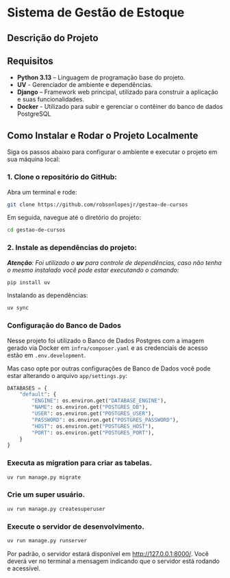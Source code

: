 # Sistema de Gestão de Estoque

## Descrição do Projeto

## Requisitos

- **Python 3.13** – Linguagem de programação base do projeto.
- **UV** - Gerenciador de ambiente e dependências.
- **Django** – Framework web principal, utilizado para construir a aplicação e suas funcionalidades.
- **Docker** - Utilizado para subir e gerenciar o contêiner do banco de dados PostgreSQL

## Como Instalar e Rodar o Projeto Localmente

Siga os passos abaixo para configurar o ambiente e executar o projeto em sua máquina local:

### 1. Clone o repositório do GitHub:

Abra um terminal e rode:
```bash
git clone https://github.com/robsonlopesjr/gestao-de-cursos
```

Em seguida, navegue até o diretório do projeto:
```bash
cd gestao-de-cursos
```

### 2. Instale as dependências do projeto:

<em><b>Atenção</b>: Foi utilizado o <b>uv</b> para controle de dependências, caso não tenha o mesmo instalado você pode estar executando o comando:</em>

```bash
pip install uv
```

Instalando as dependências:
```bash
uv sync
```

### Configuração do Banco de Dados

Nesse projeto foi utilizado o Banco de Dados Postgres com a imagem gerado via Docker em `infra/composer.yaml` e as credenciais de acesso estão em `.env.development`.

Mas caso opte por outras configurações de Banco de Dados você pode estar alterando o arquivo `app/settings.py`:
```python
DATABASES = {
    "default": {
        "ENGINE": os.environ.get("DATABASE_ENGINE"),
        "NAME": os.environ.get("POSTGRES_DB"),
        "USER": os.environ.get("POSTGRES_USER"),
        "PASSWORD": os.environ.get("POSTGRES_PASSWORD"),
        "HOST": os.environ.get("POSTGRES_HOST"),
        "PORT": os.environ.get("POSTGRES_PORT"),
    }
}
```

### Executa as migration para criar as tabelas.
```bash
uv run manage.py migrate
```

### Crie um super usuário.
```bash
uv run manage.py createsuperuser
```

### Execute o servidor de desenvolvimento.
```bash
uv run manage.py runserver
```

Por padrão, o servidor estará disponível em http://127.0.0.1:8000/. Você deverá ver no terminal a mensagem indicando que o servidor está rodando e acessível.